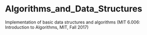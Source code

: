 # Algorithms_and_Data_Structures
Implementation of basic data structures and algorithms (MIT 6.006: Introduction to Algorithms, MIT, Fall 2017)
